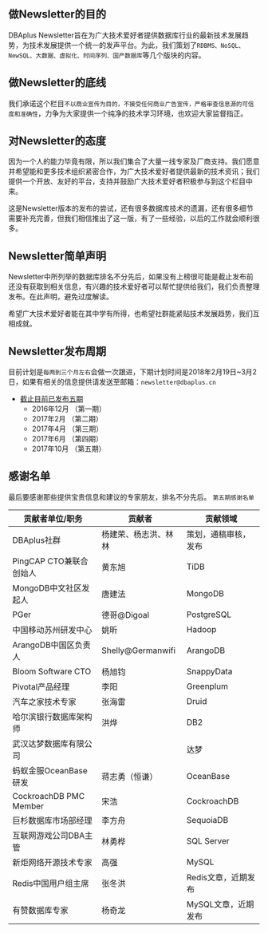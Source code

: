 ## 做Newsletter的目的
DBAplus Newsletter旨在为广大技术爱好者提供数据库行业的最新技术发展趋势，为技术发展提供一个统一的发声平台。为此，我们策划了`RDBMS、NoSQL、NewSQL、大数据、虚拟化、时间序列、国产数据库`等几个版块的内容。

## 做Newsletter的底线
我们承诺这个栏目`不以商业宣传为目的，不接受任何商业广告宣传，严格审查信息源的可信度和准确性`，力争为大家提供一个纯净的技术学习环境，也欢迎大家监督指正。

## 对Newsletter的态度
因为一个人的能力毕竟有限，所以我们集合了大量一线专家及厂商支持。我们愿意并希望能和更多技术组织紧密合作，为广大技术爱好者提供最新的技术资讯；我们提供一个开放、友好的平台，支持并鼓励广大技术爱好者积极参与到这个栏目中来。

这是Newsletter版本的发布的尝试，还有很多数据库技术的遗漏，还有很多细节需要补充完善，但我们相信推出了这一版，有了一些经验，以后的工作就会顺利很多。

## Newsletter简单声明
Newsletter中所列举的数据库排名不分先后，如果没有上榜很可能是截止发布前还没有获取到相关信息，有兴趣的技术爱好者可以帮忙提供给我们，我们负责整理发布。在此声明，避免过度解读。

希望广大技术爱好者能在其中学有所得，也希望社群能紧贴技术发展趋势，我们互相成就。

## Newsletter发布周期
目前计划是`每两到三个月左右`会做一次跟进，下期计划时间是2018年2月19日~3月2日，如果有相关的信息提供请发送至邮箱：`newsletter@dbaplus.cn` 
    
* [截止目前已发布五期](#文本)
    * 2016年12月 （第一期）
    * 2017年2月  （第二期）
    * 2017年4月  （第三期）
    * 2017年6月  （第四期）
    * 2017年10月 （第五期）

## 感谢名单
最后要感谢那些提供宝贵信息和建议的专家朋友，排名不分先后。
`第五期感谢名单`

|贡献者单位/职务|贡献者|贡献领域|
|---|---|---|
|DBAplus社群|	杨建荣、杨志洪、林林|策划，通稿审核，发布
|	PingCAP CTO兼联合创始人	|	黄东旭	|	TiDB 
|	MongoDB中文社区发起人	|	唐建法	|	MongoDB
|	PGer	|	德哥@Digoal	|	PostgreSQL
|	中国移动苏州研发中心	|	姚昕	|	Hadoop
|	ArangoDB中国区负责人	|	Shelly@Germanwifi	|	ArangoDB
|	Bloom Software CTO	|	杨旭钧	|	SnappyData
|	Pivotal产品经理	|	李阳	|	Greenplum
|	汽车之家技术专家	|	张海雷	|	Druid
|	哈尔滨银行数据库架构师	|	洪烨	|	DB2
|	武汉达梦数据库有限公司	|		|	达梦
|	蚂蚁金服OceanBase研发	|	蒋志勇（恒谦）	|	OceanBase
|	CockroachDB PMC Member	|	宋浩	|	CockroachDB
|	巨杉数据库市场部经理	|	 李方舟	|	SequoiaDB
|	互联网游戏公司DBA主管	|	林勇桦	|	SQL Server
|	新炬网络开源技术专家	|	高强	|	MySQL
|	Redis中国用户组主席	|	张冬洪	|	Redis文章，近期发布
|	有赞数据库专家	|	杨奇龙	|	MySQL文章，近期发布
